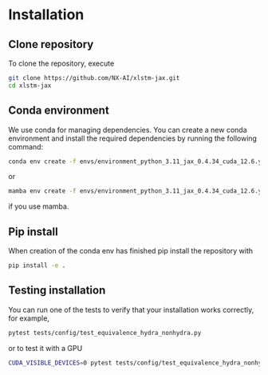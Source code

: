 # Installation

## Clone repository
To clone the repository, execute
```bash
git clone https://github.com/NX-AI/xlstm-jax.git
cd xlstm-jax
```

## Conda environment
We use conda for managing dependencies.
You can create a new conda environment and install the required dependencies by running the following command:
```bash
conda env create -f envs/environment_python_3.11_jax_0.4.34_cuda_12.6.yml
```
or
```bash
mamba env create -f envs/environment_python_3.11_jax_0.4.34_cuda_12.6.yml
```
if you use mamba.

## Pip install
When creation of the conda env has finished pip install the repository with
```bash
pip install -e .
```

## Testing installation
You can run one of the tests to verify that your installation works correctly, for example,
```bash
pytest tests/config/test_equivalence_hydra_nonhydra.py
```
or to test it with a GPU
```bash
CUDA_VISIBLE_DEVICES=0 pytest tests/config/test_equivalence_hydra_nonhydra.py
```
